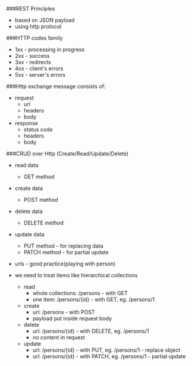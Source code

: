 ###REST Principles
- based on JSON payload
- using http protocol

###HTTP codes family
- 1xx - processing in progress
- 2xx - success
- 3xx - redirects
- 4xx - client's errors
- 5xx - server's errors

###Http exchange message consists of:
- request
    - url
    - headers
    - body
- response
    - status code
    - headers
    - body

###CRUD over Http (Create/Read/Update/Delete)
- read data
    - GET method
- create data
    - POST method
- delete data
    - DELETE method
- update data
    - PUT method - for replacing data
    - PATCH method - for partial update

- urls - good practice(playing with person)
- we need to treat items like hierarchical collections
    - read
        - whole collections: /persons - with GET
        - one item: /persons/{id} - with GET, eg. /persons/1
    - create
        - url: /persons - with POST
        - payload put inside request body
    - delete
        - url: /persons/{id} - with DELETE, eg. /persons/1
        - no content in request
    - update
        - url: /persons/{id} - with PUT, eg. /persons/1 - replace object
        - url: /persons/{id} - with PATCH, eg. /persons/1 - partial update